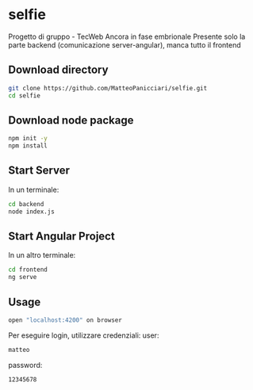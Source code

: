 # selfie
Progetto di gruppo - TecWeb
Ancora in fase embrionale
Presente solo la parte backend (comunicazione server-angular), manca tutto il frontend

## Download directory

```bash
git clone https://github.com/MatteoPanicciari/selfie.git
cd selfie
```

## Download node package

```bash
npm init -y
npm install
```

## Start Server
In un terminale:
```bash
cd backend
node index.js
```

## Start Angular Project
In un altro terminale:
```bash
cd frontend
ng serve
```

## Usage

```bash
open "localhost:4200" on browser
```

Per eseguire login, utilizzare credenziali:
user:
```bash
matteo
```
password:
```bash
12345678
```